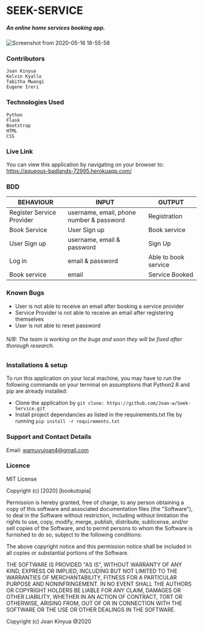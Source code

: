 # SEEK-SERVICE

##### An online home services booking app.

![Screenshot from 2020-05-16 18-55-58](https://user-images.githubusercontent.com/58691817/82124337-13752b80-97a7-11ea-97b4-43541518f618.png)


### Contributors

```
Joan Kinyua
Kelvin Kyallo
Tabitha Mwangi
Eugene Ireri
```
### Technologies Used
```
Python
Flask
Bootstrap
HTML
CSS
```

### Live Link

You can view this application by navigating on your browser to: https://aqueous-badlands-72995.herokuapp.com/

### BDD

BEHAVIOUR | INPUT | OUTPUT
------|---------|-----------
Register Service Provider | username, email, phone number & password | Registration
Book Service | User Sign up | Book service
User Sign up | username, email & password | Sign Up
Log in | email & password | Able to book service
Book service | email | Service Booked

### Known Bugs
* User is not able to receive an email after booking a service provider
* Service Provider is not able to receive an email after registering themselves
* User is not able to reset password
###### N/B: The team is working on the bugs and soon they will be fixed after thorough research.

### Installations & setup
To run this application on your local machine, you may have to run the following commands on your terminal on assumptions that Python2.6 and pip are already installed:
- Clone the application by ```git clone: https://github.com/Joan-w/Seek-Service.git```
- Install project dependancies as listed in the requirements.txt file by running `pip install -r requirements.txt`

### Support and Contact Details
Email: wamuyujoan4@gmail.com

### Licence
MIT License

Copyright (c) [2020] [bookutopia]

Permission is hereby granted, free of charge, to any person obtaining a copy of this software and associated documentation files (the "Software"), to deal in the Software without restriction, including without limitation the rights to use, copy, modify, merge, publish, distribute, sublicense, and/or sell copies of the Software, and to permit persons to whom the Software is furnished to do so, subject to the following conditions:

The above copyright notice and this permission notice shall be included in all copies or substantial portions of the Software.

THE SOFTWARE IS PROVIDED "AS IS", WITHOUT WARRANTY OF ANY KIND, EXPRESS OR IMPLIED, INCLUDING BUT NOT LIMITED TO THE WARRANTIES OF MERCHANTABILITY, FITNESS FOR A PARTICULAR PURPOSE AND NONINFRINGEMENT. IN NO EVENT SHALL THE AUTHORS OR COPYRIGHT HOLDERS BE LIABLE FOR ANY CLAIM, DAMAGES OR OTHER LIABILITY, WHETHER IN AN ACTION OF CONTRACT, TORT OR OTHERWISE, ARISING FROM, OUT OF OR IN CONNECTION WITH THE SOFTWARE OR THE USE OR OTHER DEALINGS IN THE SOFTWARE.

Copyright (c) Joan Kinyua @2020
